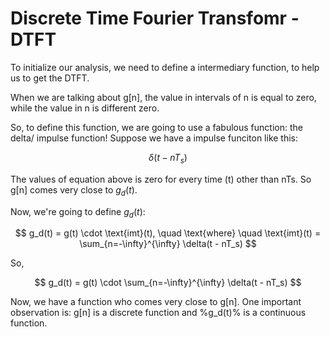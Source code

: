 # Discrete Time Fourier Transfomr - DTFT # 

To initialize our analysis, we need to define a intermediary function, to help us to get the DTFT. 

When we are talking about g[n], the value in intervals of n is equal to zero, while the value in n is different zero. 

So, to define this function, we are going to use a fabulous function: the delta/ impulse function! Suppose we have a impulse funciton like this: 

$$\delta(t - nT_s)$$

The values of equation above is zero for every time (t) other than nTs. So g[n] comes very close to $g_d(t)$. 

Now, we're going to define $g_d(t)$:

$$
g_d(t) = g(t) \cdot \text{imt}(t), \quad \text{where} \quad \text{imt}(t) = \sum_{n=-\infty}^{\infty} \delta(t - nT_s)
$$

So, 

$$
g_d(t) = g(t) \cdot \sum_{n=-\infty}^{\infty} \delta(t - nT_s)
$$

Now, we have a function who comes very close to g[n]. One important observation is: g[n] is a discrete function and %g_d(t)% is a continuous function. 
